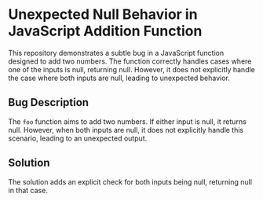 # Unexpected Null Behavior in JavaScript Addition Function

This repository demonstrates a subtle bug in a JavaScript function designed to add two numbers. The function correctly handles cases where one of the inputs is null, returning null. However, it does not explicitly handle the case where both inputs are null, leading to unexpected behavior.

## Bug Description
The `foo` function aims to add two numbers. If either input is null, it returns null. However, when both inputs are null, it does not explicitly handle this scenario, leading to an unexpected output.

## Solution
The solution adds an explicit check for both inputs being null, returning null in that case.